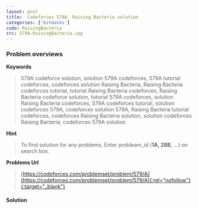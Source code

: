 ```yaml
---
layout: post
title:  Codeforces 579A. Raising Bacteria solution
categories: ['bitmasks']
code: RaisingBacteria
src: 579A-RaisingBacteria.cpp
---
```

### **Problem overviews**

**Keywords**
> 579A codeforce solution, solution 579A codeforces, 579A tutorial codeforces, codeforces solution Raising Bacteria, Raising Bacteria codeforces tutorial, tutorial Raising Bacteria codeforces, Raising Bacteria codeforce solution, tutorial 579A codeforces, solution Raising Bacteria codeforces, 579A codeforces tutorial, solution codeforces 579A, codeforces solution 579A, Raising Bacteria tutorial codeforces, codeforces Raising Bacteria solution, solution codeforces Raising Bacteria, codeforces 579A solution

**Hint**
> To find solution for any problems, Enter probleam_id (**1A, 28B**, ...) on search box. 

**Problems Url**
> [https://codeforces.com/problemset/problem/579/A](https://codeforces.com/problemset/problem/579/A){:rel="nofollow"}{:target="_blank"}

#### **Solution**



